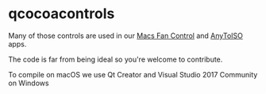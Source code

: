 # qcocoacontrols

Many of those controls are used in our [Macs Fan Control](https://crystalidea.com/anytoiso) and [AnyToISO](https://crystalidea.com/macs-fan-control) apps.

The code is far from being ideal so you're welcome to contribute.

To compile on macOS we use Qt Creator and Visual Studio 2017 Community on Windows
